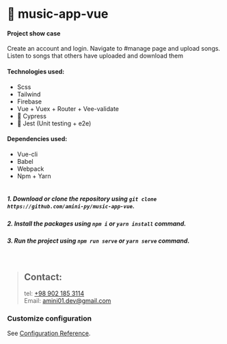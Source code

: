 # 🚧 music-app-vue
#### Project show case

Create an account and login. Navigate to #manage page and upload songs. Listen to songs that others have uploaded and download them


#### Technologies used:
- Scss
- Tailwind
- Firebase
- Vue + Vuex + Router + Vee-validate
- 🚧 Cypress
- 🚧 Jest (Unit testing + e2e)
#### Dependencies used:
- Vue-cli
- Babel
- Webpack
- Npm + Yarn <br><br>
##### 1. Download or clone the repository using `git clone https://github.com/amini-py/music-app-vue`.
##### 2. Install the packages using `npm i` or `yarn install` command.
##### 3. Run the project using `npm run serve` or `yarn serve` command.<br><br><br>

> ## Contact:
> tel: [+98 902 185 3114](tel:+989021853114) <br>
> Email: [amini01.dev@gmail.com](mailto:amini01.dev@gmail.com)

### Customize configuration
See [Configuration Reference](https://cli.vuejs.org/config/).
